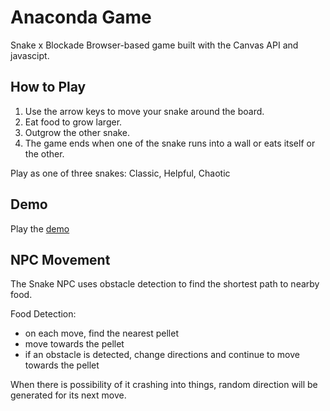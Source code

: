 # Anaconda Game

Snake x Blockade
Browser-based game built with the Canvas API and javascipt.

## How to Play

1. Use the arrow keys to move your snake around the board.
2. Eat food to grow larger.
3. Outgrow the other snake.
4. The game ends when one of the snake runs into a wall or eats itself or the other.

Play as one of three snakes: Classic, Helpful, Chaotic

## Demo

Play the [demo](https://ncbui.github.io/anaconda-game/)

## NPC Movement

The Snake NPC uses obstacle detection to find the shortest path to nearby food.

Food Detection:
- on each move, find the nearest pellet
- move towards the pellet
- if an obstacle is detected, change directions and continue to move towards the pellet


When there is possibility of it crashing into things, random direction will be generated for its next move.

